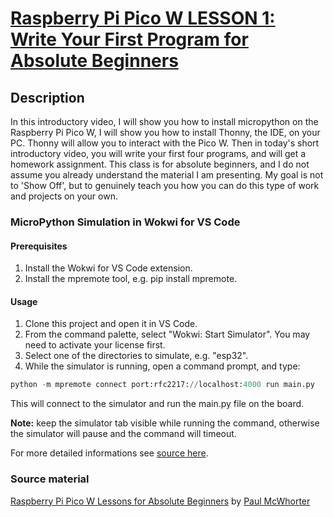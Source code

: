 # [Raspberry Pi Pico W LESSON 1: Write Your First Program for Absolute Beginners](https://www.youtube.com/watch?v=SL4_oU9t8Ss&list=PLGs0VKk2DiYz8js1SJog21cDhkBqyAhC5&index=1)

## Description

In this introductory video, I will show you how to install micropython on the Raspberry
Pi Pico W, I will show you how to install Thonny, the IDE, on your PC. Thonny will 
allow you to interact with the Pico W. Then in today's short introductory video,
you will write your first four programs, and will get a homework assignment. This
class is for absolute beginners, and I do not assume you already understand the
material I am presenting. My goal is not to 'Show Off', but to genuinely teach you
how you can do this type of work and projects on your own.

### MicroPython Simulation in Wokwi for VS Code

#### Prerequisites

1. Install the Wokwi for VS Code extension.
2. Install the mpremote tool, e.g. pip install mpremote.

#### Usage

1. Clone this project and open it in VS Code.
2. From the command palette, select "Wokwi: Start Simulator".
   You may need to activate your license first.
3. Select one of the directories to simulate, e.g. "esp32".
4. While the simulator is running, open a command prompt, and type:

```python
python -m mpremote connect port:rfc2217://localhost:4000 run main.py
```

This will connect to the simulator and run the main.py file on the board. 

**Note:** keep the simulator tab visible while running the command,
otherwise the simulator will pause and the command will timeout.

For more detailed informations see [source here](https://github.com/wokwi/wokwi-vscode-micropython/tree/main).

### Source material

[Raspberry Pi Pico W Lessons for Absolute Beginners](https://www.youtube.com/playlist?list=PLGs0VKk2DiYz8js1SJog21cDhkBqyAhC5)
by [Paul McWhorter](https://www.youtube.com/c/mcwhorpj/playlists)
